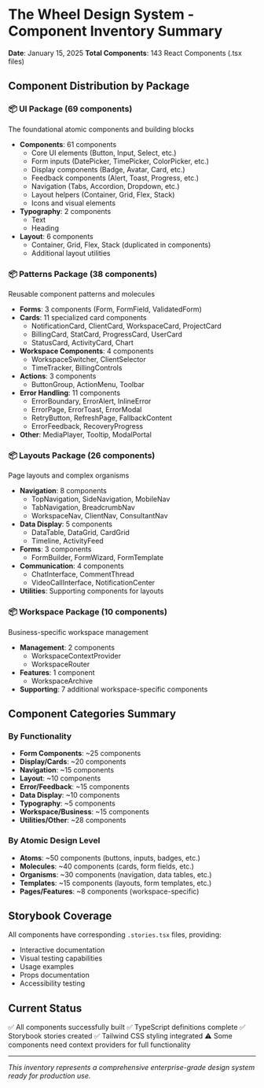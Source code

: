 # The Wheel Design System - Component Inventory Summary

**Date**: January 15, 2025
**Total Components**: 143 React Components (.tsx files)

## Component Distribution by Package

### 📦 UI Package (69 components)
The foundational atomic components and building blocks
- **Components**: 61 components
  - Core UI elements (Button, Input, Select, etc.)
  - Form inputs (DatePicker, TimePicker, ColorPicker, etc.)
  - Display components (Badge, Avatar, Card, etc.)
  - Feedback components (Alert, Toast, Progress, etc.)
  - Navigation (Tabs, Accordion, Dropdown, etc.)
  - Layout helpers (Container, Grid, Flex, Stack)
  - Icons and visual elements
- **Typography**: 2 components
  - Text
  - Heading
- **Layout**: 6 components
  - Container, Grid, Flex, Stack (duplicated in components)
  - Additional layout utilities

### 📦 Patterns Package (38 components)
Reusable component patterns and molecules
- **Forms**: 3 components (Form, FormField, ValidatedForm)
- **Cards**: 11 specialized card components
  - NotificationCard, ClientCard, WorkspaceCard, ProjectCard
  - BillingCard, StatCard, ProgressCard, UserCard
  - StatusCard, ActivityCard, Chart
- **Workspace Components**: 4 components
  - WorkspaceSwitcher, ClientSelector
  - TimeTracker, BillingControls
- **Actions**: 3 components
  - ButtonGroup, ActionMenu, Toolbar
- **Error Handling**: 11 components
  - ErrorBoundary, ErrorAlert, InlineError
  - ErrorPage, ErrorToast, ErrorModal
  - RetryButton, RefreshPage, FallbackContent
  - ErrorFeedback, RecoveryProgress
- **Other**: MediaPlayer, Tooltip, ModalPortal

### 📦 Layouts Package (26 components)
Page layouts and complex organisms
- **Navigation**: 8 components
  - TopNavigation, SideNavigation, MobileNav
  - TabNavigation, BreadcrumbNav
  - WorkspaceNav, ClientNav, ConsultantNav
- **Data Display**: 5 components
  - DataTable, DataGrid, CardGrid
  - Timeline, ActivityFeed
- **Forms**: 3 components
  - FormBuilder, FormWizard, FormTemplate
- **Communication**: 4 components
  - ChatInterface, CommentThread
  - VideoCallInterface, NotificationCenter
- **Utilities**: Supporting components for layouts

### 📦 Workspace Package (10 components)
Business-specific workspace management
- **Management**: 2 components
  - WorkspaceContextProvider
  - WorkspaceRouter
- **Features**: 1 component
  - WorkspaceArchive
- **Supporting**: 7 additional workspace-specific components

## Component Categories Summary

### By Functionality
- **Form Components**: ~25 components
- **Display/Cards**: ~20 components
- **Navigation**: ~15 components
- **Layout**: ~10 components
- **Error/Feedback**: ~15 components
- **Data Display**: ~10 components
- **Typography**: ~5 components
- **Workspace/Business**: ~15 components
- **Utilities/Other**: ~28 components

### By Atomic Design Level
- **Atoms**: ~50 components (buttons, inputs, badges, etc.)
- **Molecules**: ~40 components (cards, form fields, etc.)
- **Organisms**: ~30 components (navigation, data tables, etc.)
- **Templates**: ~15 components (layouts, form templates, etc.)
- **Pages/Features**: ~8 components (workspace-specific)

## Storybook Coverage
All components have corresponding `.stories.tsx` files, providing:
- Interactive documentation
- Visual testing capabilities
- Usage examples
- Props documentation
- Accessibility testing

## Current Status
✅ All components successfully built
✅ TypeScript definitions complete
✅ Storybook stories created
✅ Tailwind CSS styling integrated
⚠️ Some components need context providers for full functionality

---

*This inventory represents a comprehensive enterprise-grade design system ready for production use.*
